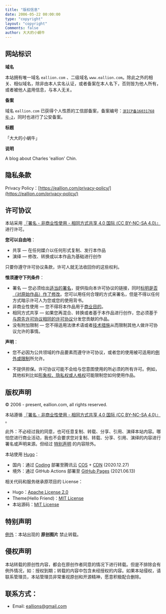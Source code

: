 ```yaml
---
title: "版权信息"
date: 2006-05-22 00:00:00
type: "copyright"
layout: "copyright"
Comments: false
author: 大大的小蜗牛
---
```


## 网站标识

**域名**

本站拥有唯一域名 `eallion.com` 、二级域名 `www.eallion.com`。除此之外的相关、相似域名，除非由本人实名认证，或者备案在本人名下，否则皆为他人所有，或者被他人盗用信息，与本人无关。

**备案**

域名 `eallion.com` 已获得个人性质的工信部备案，备案编号：<a href="http://beian.miit.gov.cn/" target="_blank">`浙ICP备16031768号-2`</a>，同时也进行了公安备案。

**标题**

「大大的小蜗牛」

**说明**

A blog about Charles 'eallion' Chin.

## 隐私条款

Privacy Policy：[https://eallion.com/privacy-policy/](https://eallion.com/privacy-policy/)

## 许可协议

本站采用 <a href="https://creativecommons.org/licenses/by-nc-sa/4.0/deed.zh" target="_blank">『署名 - 非商业性使用 - 相同方式共享 4.0 国际 (CC BY-NC-SA 4.0)』</a> 进行许可。

**您可以自由地**：

-   共享 — 在任何媒介以任何形式复制、发行本作品
-   演绎 — 修改、转换或以本作品为基础进行创作

只要你遵守许可协议条款，许可人就无法收回你的这些权利。

**惟须遵守下列条件**：

-   署名 — 您必须给出[适当的署名](https://wiki.creativecommons.org/wiki/License_Versions#Detailed_attribution_comparison_chart)，提供指向本许可协议的链接，同时[标明是否（对原始作品）作了修改](https://wiki.creativecommons.org/wiki/License_Versions#Modifications_and_adaptations_must_be_marked_as_such)。您可以用任何合理的方式来署名，但是不得以任何方式暗示许可人为您或您的使用背书。
-   非商业性使用 — 您不得将本作品用于[商业目的](https://creativecommons.org/faq/#does-my-use-violate-the-noncommercial-clause-of-the-licenses)。
-   相同方式共享 — 如果您再混合、转换或者基于本作品进行创作，您必须基于[与原先许可协议相同的许可协议](https://creativecommons.org/faq/#If_I_derive_or_adapt_material_offered_under_a_Creative_Commons_license.2C_which_CC_license.28s.29_can_I_use.3F)分发您贡献的作品。
-   没有附加限制 — 您不得适用法律术语或者[技术措施](https://wiki.creativecommons.org/wiki/License_Versions#Application_of_effective_technological_measures_by_users_of_CC-licensed_works_prohibited)从而限制其他人做许可协议允许的事情。

**声明**：

-   您不必因为公共领域的作品要素而遵守许可协议，或者您的使用被可适用的[例外或限制](https://creativecommons.org/faq/#Do_Creative_Commons_licenses_affect_exceptions_and_limitations_to_copyright.2C_such_as_fair_dealing_and_fair_use.3F)所允许。

-   不提供担保。许可协议可能不会给与您意图使用的所必须的所有许可。例如，其他权利比如[形象权、隐私权或人格权](https://wiki.creativecommons.org/Considerations_for_licensors_and_licensees)可能限制您如何使用作品。

## 版权声明

©️ 2006 - present, eallion.com, all rights reserved.

本站遵循 <a href="https://creativecommons.org/licenses/by-nc-sa/4.0/deed.zh" target="_blank">『署名 - 非商业性使用 - 相同方式共享 4.0 国际 (CC BY-NC-SA 4.0)』</a> 。

此外：不必经过我的同意，也可任意复制、转载、分享、引用、演绎本站内容。哪怕您进行商业活动，我也不会要求您对复制、转载、分享、引用、演绎的内容进行署名或声明来源。但经过 [特别声明](#特别声明) 的内容除外。

本站使用 <a href="https://gohugo.io" target="_blank">Hugo</a>：

-   国内：通过 [Coding](https://coding.net/) 部署至腾讯云 [COS](https://cloud.tencent.com/product/cos) + [CDN](https://cloud.tencent.com/product/cdn) (2020.12.27)
-   境外：通过 GitHub Actions 部署至 [GitHub Pages](https://github.com/eallion/eallion.github.io/) (2021.06.13)

相关代码和服务继承原项目的 License：

-   Hugo：[Apache License 2.0](https://github.com/gohugoio/hugo/blob/master/LICENSE)
-   Theme(Hello Friend)：[MIT License](https://github.com/panr/hugo-theme-hello-friend/blob/master/LICENSE.md)
-   本站源码：[MIT License](https://github.com/eallion/eallion.com/blob/main/LICENSE)

## 特别声明

<a href="https://wiki.creativecommons.org/Frequently_Asked_Questions#Do_Creative_Commons_licenses_affect_exceptions_and_limitations_to_copyright.2C_such_as_fair_dealing_and_fair_use.3F" target="_blank">例外</a>：本站出现的 **原创图片** 禁止转载。

## 侵权声明

本站转载的原创性内容，都会在原创作者同意的情况下进行转载。但是不排除会有例外情况，如：授权到期；转载的内容中包含未经授权的内容。如果本站侵权，请联系管理员，本站管理员非常重视原创和开源精神，愿意积极配合删除。

## 联系方式：

-   Email: <eallions@gmail.com>
